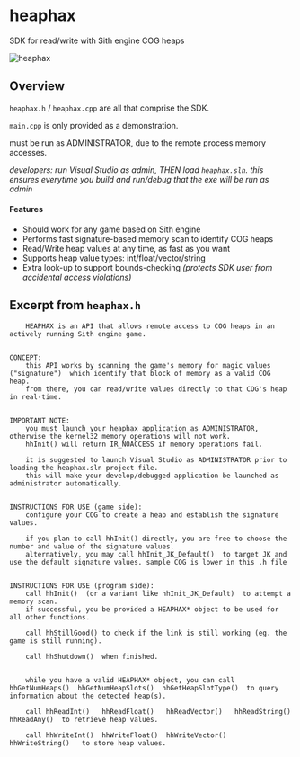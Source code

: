# heaphax
SDK for read/write with Sith engine COG heaps

![heaphax](https://user-images.githubusercontent.com/36372725/159385481-99c4764b-2284-4875-93aa-20337ac8b937.jpg)



## Overview

`heaphax.h` / `heaphax.cpp` are all that comprise the SDK.

`main.cpp` is only provided as a demonstration.

must be run as ADMINISTRATOR, due to the remote process memory accesses.

_developers: run Visual Studio as admin, THEN load `heaphax.sln`. this ensures everytime you build and run/debug that the exe will be run as admin_

#### Features
* Should work for any game based on Sith engine
* Performs fast signature-based memory scan to identify COG heaps
* Read/Write heap values at any time, as fast as you want
* Supports heap value types: int/float/vector/string
* Extra look-up to support bounds-checking _(protects SDK user from accidental access violations)_


## Excerpt from `heaphax.h`

```
	HEAPHAX is an API that allows remote access to COG heaps in an actively running Sith engine game.


CONCEPT:
	this API works by scanning the game's memory for magic values  ("signature")  which identify that block of memory as a valid COG heap.
	from there, you can read/write values directly to that COG's heap in real-time.


IMPORTANT NOTE:
	you must launch your heaphax application as ADMINISTRATOR, otherwise the kernel32 memory operations will not work.
	hhInit() will return IR_NOACCESS if memory operations fail.

	it is suggested to launch Visual Studio as ADMINISTRATOR prior to loading the heaphax.sln project file.
	this will make your develop/debugged application be launched as administrator automatically.


INSTRUCTIONS FOR USE (game side):
	configure your COG to create a heap and establish the signature values.

	if you plan to call hhInit() directly, you are free to choose the number and value of the signature values.
	alternatively, you may call hhInit_JK_Default()  to target JK and use the default signature values. sample COG is lower in this .h file


INSTRUCTIONS FOR USE (program side):
	call hhInit()  (or a variant like hhInit_JK_Default)  to attempt a memory scan.
	if successful, you be provided a HEAPHAX* object to be used for all other functions.

	call hhStillGood() to check if the link is still working (eg. the game is still running).

	call hhShutdown()  when finished.


	while you have a valid HEAPHAX* object, you can call hhGetNumHeaps()  hhGetNumHeapSlots()  hhGetHeapSlotType()  to query information about the detected heap(s).

	call hhReadInt()   hhReadFloat()   hhReadVector()   hhReadString()   hhReadAny()  to retrieve heap values.

	call hhWriteInt()  hhWriteFloat()  hhWriteVector()  hhWriteString()   to store heap values.
```
